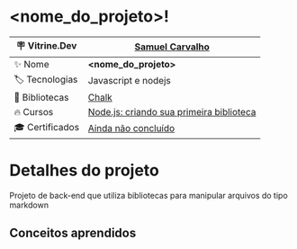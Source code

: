 # <nome_do_projeto>!

| :placard: Vitrine.Dev       |[Samuel Carvalho](https://cursos.alura.com.br/vitrinedev/samurai-samuka)|
| ------------------------    | --- |
| :sparkles: Nome             | **<nome_do_projeto>**
| :label: Tecnologias         | Javascript e nodejs
| :link: Bibliotecas          | [Chalk](https://www.npmjs.com/package/chalk)
| :fire: Cursos               | [Node.js: criando sua primeira biblioteca](https://cursos.alura.com.br/course/nodejs-criando-primeira-biblioteca)
| :mortar_board: Certificados | [Ainda não concluído]()

# Detalhes do projeto
Projeto de back-end que utiliza bibliotecas para manipular arquivos do tipo markdown

## Conceitos aprendidos
